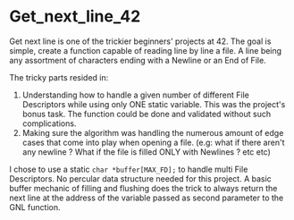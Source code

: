 # Get_next_line_42

Get next line is one of the trickier beginners' projects at 42. The goal is simple, create a function capable of reading line by line a file. A line being any assortment of characters ending with a Newline or an End of File.

The tricky parts resided in:
1. Understanding how to handle a given number of different File Descriptors while using only ONE static variable. This was the project's bonus task. The function could be done and validated without such complications.
2. Making sure the algorithm was handling the numerous amount of edge cases that come into play when opening a file. (e.g: what if there aren't any newline ? What if the file is filled ONLY with Newlines ? etc etc)

I chose to use a static ```char *buffer[MAX_FD];``` to handle multi File Descriptors. No percular data structure needed for this project. A basic buffer mechanic of filling and flushing does the trick to always return the next line at the address of the variable passed as second parameter to the GNL function.

